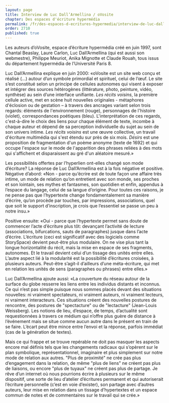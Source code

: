 ```yaml
---
layout: page
title: Interview de Luc Dall’Armellina / oVosite
chapter: Des espaces d'écriture hypermédia
permalink: /fr/des-espaces-d-ecritures-hypermedia/interview-de-luc-dall-armellina/
order: 2710
published: true
---
```

<p>Les auteurs d’oVosite, espace d’écriture hypermédia créé en juin 1997, sont Chantal Beaslay, Laure Carlon, Luc Dall’Armellina (qui est aussi son webmestre), Philippe Meuriot, Anika Mignotte et Claude Rouah, tous issus du département hypermédia de l’Université Paris 8.</p>

<p>Luc Dall’Armellina explique en juin 2000: «oVosite est un site web conçu et réalisé (...) autour d’un symbole primordial et spirituel, celui de l’œuf. Le site s’est constitué selon un principe de cellules autonomes qui visent à exposer et intégrer des sources hétérogènes (littérature, photo, peinture, vidéo, synthèse) au sein d’une interface unifiante. <em>Les récits voisins</em>, la première cellule active, met en scène huit nouvelles originales - métaphores d'éclosion ou de gestation – à travers des ancrages variant selon trois regards: éléments de l'environnement (rouge), personnages de l'histoire (violet), correspondances poétiques (bleu). L'interprétation de ces regards, c'est-à-dire le choix des liens pour chaque élément de texte, incombe à chaque auteur et dépend de sa perception individuelle du sujet au sein de son univers intime. <em>Les récits voisins</em> est une œuvre collective, un travail d'écriture multimédia qui s'est étendu sur près de six mois. <em>Désirs</em> est une proposition de fragmentation d'un poème anonyme (texte de 1692) et qui occupe l'espace sur le mode de l'apparition des phrases reliées à des mots qui s'affichent et disparaissent au gré d'un aléatoire mesuré.»</p>

<p>Les possibilités offertes par l’hyperlien ont-elles changé son mode d’écriture? La réponse de Luc Dall’Armellina est à la fois négative et positive. Négative d’abord: «Non - parce qu’écrire est de toute façon une affaire très intime, un mode de relation qu’on entretient avec son monde, ses proches et son lointain, ses mythes et fantasmes, son quotidien et enfin, appendus à l’espace du langage, celui de sa langue d’origine. Pour toutes ces raisons, je ne pense pas que l’hypertexte change fondamentalement sa manière d’écrire, qu’on procède par touches, par impressions, associations, quel que soit le support d’inscription, je crois que l’essentiel se passe un peu à notre insu.»</p>

<p>Positive ensuite: «Oui - parce que l’hypertexte permet sans doute de commencer l’acte d’écriture plus tôt: devançant l’activité de lecture (associations, bifurcations, sauts de paragraphes) jusque dans l’acte d’écrire. L’écriture (ceci est significatif avec des logiciels comme StorySpace) devient peut-être plus modulaire. On ne vise plus tant la longue horizontalité du récit, mais la mise en espace de ses fragments, autonomes. Et le travail devient celui d’un tissage des unités entre elles. L’autre aspect lié à la modularité est la possibilité d’écritures croisées, à plusieurs auteurs. Peut-être s’agit-il d’ailleurs d’une méta-écriture, qui met en relation les unités de sens (paragraphes ou phrases) entre elles.»</p>

<p>Luc Dall’Armellina ajoute aussi: «La couverture du réseau autour de la surface du globe resserre les liens entre les individus distants et inconnus. Ce qui n’est pas simple puisque nous sommes placés devant des situations nouvelles: ni vraiment spectateurs, ni vraiment auteurs, ni vraiment lecteurs, ni vraiment interacteurs. Ces situations créent des nouvelles postures de rencontre, des postures de "spectacture" ou de "lectacture" (Jean-Louis Weissberg). Les notions de lieu, d’espace, de temps, d’actualité sont requestionnées à travers ce médium qui n’offre plus guère de distance à l’événement mais se situe comme aucun autre dans le présent en train de se faire. L’écart peut être mince entre l’envoi et la réponse, parfois immédiat (cas de la génération de textes).</p>

<p>Mais ce qui frappe et se trouve repérable ne doit pas masquer les aspects encore mal définis tels que les changements radicaux qui s’opèrent sur le plan symbolique, représentationnel, imaginaire et plus simplement sur notre mode de relation aux autres. "Plus de proximité" ne crée pas plus d’engagement dans la relation, de même "plus de liens" ne créent pas plus de liaisons, ou encore "plus de tuyaux" ne créent pas plus de partage. Je rêve d’un internet où nous pourrions écrire à plusieurs sur le même dispositif, une sorte de lieu d’atelier d’écritures permanent et qui autoriserait l’écriture personnelle (c’est en voie d’exister), son partage avec d’autres auteurs, leur mise en relation dans un tissage d’hypertextes et un espace commun de notes et de commentaires sur le travail qui se crée.»</p>